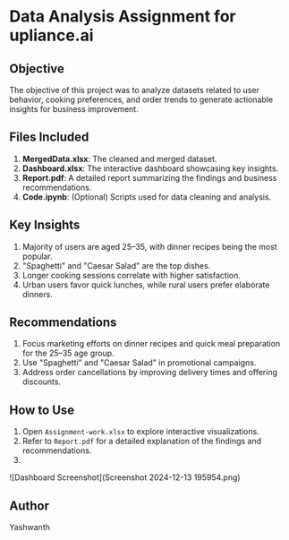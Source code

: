 # Data Analysis Assignment for upliance.ai

## Objective
The objective of this project was to analyze datasets related to user behavior, cooking preferences, and order trends to generate actionable insights for business improvement.

## Files Included
1. **MergedData.xlsx**: The cleaned and merged dataset.
2. **Dashboard.xlsx**: The interactive dashboard showcasing key insights.
3. **Report.pdf**: A detailed report summarizing the findings and business recommendations.
4. **Code.ipynb**: (Optional) Scripts used for data cleaning and analysis.

## Key Insights
1. Majority of users are aged 25–35, with dinner recipes being the most popular.
2. "Spaghetti" and "Caesar Salad" are the top dishes.
3. Longer cooking sessions correlate with higher satisfaction.
4. Urban users favor quick lunches, while rural users prefer elaborate dinners.

## Recommendations
1. Focus marketing efforts on dinner recipes and quick meal preparation for the 25–35 age group.
2. Use "Spaghetti" and "Caesar Salad" in promotional campaigns.
3. Address order cancellations by improving delivery times and offering discounts.

## How to Use
1. Open `Assignment-work.xlsx` to explore interactive visualizations.
2. Refer to `Report.pdf` for a detailed explanation of the findings and recommendations.
3. 

![Dashboard Screenshot](Screenshot 2024-12-13 195954.png)

## Author
Yashwanth
